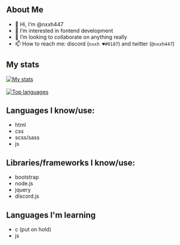## About Me

- 👋 Hi, I’m @nxxh447
- 👀 I’m interested in fontend development
- 💞️ I’m looking to collaborate on anything really
- 📫 How to reach me: discord (`nxxh ♥#0187`) and twitter (`@nxxh447`)

## My stats
[![My stats](https://github-readme-stats.vercel.app/api?username=nxxh447)](https://github.com/nxxh447/github-readme-stats)
<br></br>
[![Top languages](https://github-readme-stats.vercel.app/api/top-langs/?username=nxxh447&layout=compact)](https://github.com/nxxh447/github-readme-stats)

## Languages I know/use:

<ul>
  <li>html</li>
  <li>css</li>
  <li>scss/sass</li>
  <li>js</li>
</ul>

## Libraries/frameworks I know/use:

<ul>
  <li>bootstrap</li>
  <li>node.js</li>
  <li>jquery</li>
  <li>discord.js</li>
</ul>

## Languages I'm learning

<ul>
  <li>c (put on hold)</li>
  <li>js</li>
</ul>
